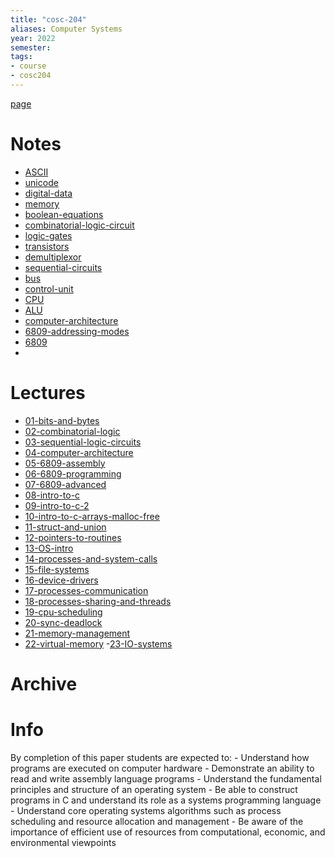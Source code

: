 ```yaml
---
title: "cosc-204"
aliases: Computer Systems
year: 2022
semester: 
tags: 
- course
- cosc204
---
```


[page](https://cosc204.cspages.otago.ac.nz)

# Notes
- [ASCII](notes/ASCII.md)
- [unicode](notes/unicode.md)
- [digital-data](notes/digital-data.md)
- [memory](notes/memory.md)
- [boolean-equations](notes/boolean-equations.md)
- [combinatorial-logic-circuit](notes/combinatorial-logic-circuit.md)
- [logic-gates](notes/logic-gates.md)
- [transistors](notes/transistors.md)
- [demultiplexor](notes/demultiplexor.md)
- [sequential-circuits](notes/sequential-circuits.md)
- [bus](notes/bus.md)
- [control-unit](notes/control-unit.md)
- [CPU](notes/CPU.md)
- [ALU](notes/ALU.md)
- [computer-architecture](notes/computer-architecture.md)
- [6809-addressing-modes](notes/6809-addressing-modes.md)
- [6809](notes/6809.md)
- 

# Lectures
- [01-bits-and-bytes](notes/01-bits-and-bytes.md)
- [02-combinatorial-logic](notes/02-combinatorial-logic.md)
- [03-sequential-logic-circuits](notes/03-sequential-logic-circuits.md)
- [04-computer-architecture](notes/04-computer-architecture.md)
- [05-6809-assembly](notes/05-6809-assembly.md)
- [06-6809-programming](notes/06-6809-programming.md)
- [07-6809-advanced](notes/07-6809-advanced.md)
- [08-intro-to-c](notes/08-intro-to-c.md)
- [09-intro-to-c-2](notes/09-intro-to-c-2.md)
- [10-intro-to-c-arrays-malloc-free](notes/10-intro-to-c-arrays-malloc-free.md)
- [11-struct-and-union](notes/11-struct-and-union.md)
- [12-pointers-to-routines](notes/12-pointers-to-routines.md)
- [13-OS-intro](notes/13-OS-intro.md)
- [14-processes-and-system-calls](notes/14-processes-and-system-calls.md)
- [15-file-systems](notes/15-file-systems.md)
- [16-device-drivers](notes/16-device-drivers.md)
- [17-processes-communication](notes/17-processes-communication.md)
- [18-processes-sharing-and-threads](notes/18-processes-sharing-and-threads.md)
- [19-cpu-scheduling](notes/19-cpu-scheduling.md)
- [20-sync-deadlock](notes/20-sync-deadlock.md)
- [21-memory-management](notes/21-memory-management.md)
- [22-virtual-memory](notes/22-virtual-memory.md)
-[23-IO-systems](notes/23-IO-systems.md)

# Archive

# Info
By completion of this paper students are expected to:
	- Understand how programs are executed on computer hardware
	- Demonstrate an ability to read and write assembly language programs
	- Understand the fundamental principles and structure of an operating system
	- Be able to construct programs in C and understand its role as a systems programming language
	- Understand core operating systems algorithms such as process scheduling and resource allocation and management
	- Be aware of the importance of efficient use of resources from computational, economic, and environmental viewpoints


